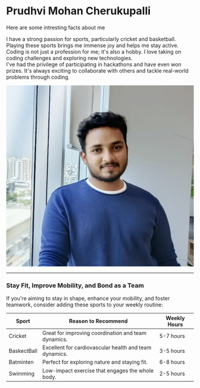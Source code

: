 # Prudhvi Mohan Cherukupalli

Here are some intresting facts about me

I have a strong passion for sports, particularly cricket and basketball. Playing these sports brings me immense joy and helps me stay active. <br>
Coding is not just a profession for me; it's also a hobby. I love taking on coding challenges and exploring new technologies. <br>
I've had the privilege of participating in hackathons and have even won prizes. It's always exciting to collaborate with others and tackle real-world problems through coding.


![Prudhvi](MyPic.jpg)

---

### Stay Fit, Improve Mobility, and Bond as a Team

If you're aiming to stay in shape, enhance your mobility, and foster teamwork, consider adding these sports to your weekly routine:

| Sport           | Reason to Recommend                                   | Weekly Hours |
| --------------- | ----------------------------------------------------- | ------------ |
| Cricket       | Great for improving coordination and team dynamics.  | 5-7 hours    |
| BaskectBall          | Excellent for cardiovascular health and team dynamics.      | 3-5 hours    |
| Batminten          | Perfect for exploring nature and staying fit.         | 6-8 hours    |
| Swimming        | Low-impact exercise that engages the whole body.      | 2-5 hours    |
